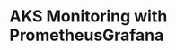 # AKS Monitoring with PrometheusGrafana                                                                                                                                                                                                                                                                                                                                                                                                                                                  
